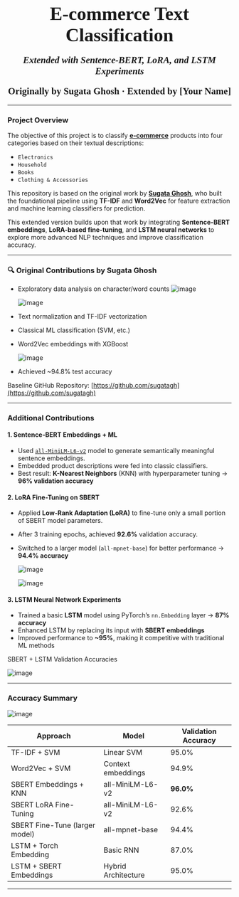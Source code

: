 
<h2 align="center"><span style="font-family: Babas; font-size: 2em;">E-commerce Text Classification</span></h2>
<h4 align="center"><span style="font-family: Babas; font-size: 1.5em; font-style: italic">Extended with Sentence-BERT, LoRA, and LSTM Experiments</span></h4>
<h4 align="center"><span style="font-family: Babas; font-size: 1.5em;">Originally by Sugata Ghosh · Extended by [Your Name]</span></h4>

---

### Project Overview

The objective of this project is to classify [**e-commerce**](https://en.wikipedia.org/wiki/E-commerce) products into four categories based on their textual descriptions:

- `Electronics`
- `Household`
- `Books`
- `Clothing & Accessories`

This repository is based on the original work by [**Sugata Ghosh**](https://github.com/sugatagh), who built the foundational pipeline using **TF-IDF** and **Word2Vec** for feature extraction and machine learning classifiers for prediction.

This extended version builds upon that work by integrating **Sentence-BERT embeddings**, **LoRA-based fine-tuning**, and **LSTM neural networks** to explore more advanced NLP techniques and improve classification accuracy.

---

### 🔍 Original Contributions by Sugata Ghosh

- Exploratory data analysis on character/word counts
![image](https://github.com/user-attachments/assets/5677b3f1-29ba-4b05-afbf-7575322a7b45)

  ![image](https://github.com/user-attachments/assets/165b4d9a-74de-4a48-a899-6054947352c4)

- Text normalization and TF-IDF vectorization
- Classical ML classification (SVM, etc.)
- Word2Vec embeddings with XGBoost

  ![image](https://github.com/user-attachments/assets/3e28f747-f874-4362-81d1-848dda6d63c6)

- Achieved ~94.8% test accuracy

Baseline GitHub Repository: [https://github.com/sugatagh](https://github.com/sugatagh)

---

### Additional Contributions 

#### 1. **Sentence-BERT Embeddings + ML**

- Used [`all-MiniLM-L6-v2`](https://huggingface.co/sentence-transformers/all-MiniLM-L6-v2) model to generate semantically meaningful sentence embeddings.
- Embedded product descriptions were fed into classic classifiers.
- Best result: **K-Nearest Neighbors** (KNN) with hyperparameter tuning → **96% validation accuracy**

#### 2. **LoRA Fine-Tuning on SBERT**

- Applied **Low-Rank Adaptation (LoRA)** to fine-tune only a small portion of SBERT model parameters.
- After 3 training epochs, achieved **92.6%** validation accuracy.
- Switched to a larger model (`all-mpnet-base`) for better performance → **94.4% accuracy**

  ![image](https://github.com/user-attachments/assets/6085a545-067e-4ff1-9afd-c4a355747afa)


  ![image](https://github.com/user-attachments/assets/8dcee279-8483-4523-8a57-ca4c5096ef08)

#### 3. **LSTM Neural Network Experiments**

- Trained a basic **LSTM** model using PyTorch’s `nn.Embedding` layer → **87% accuracy**
- Enhanced LSTM by replacing its input with **SBERT embeddings**
- Improved performance to **~95%**, making it competitive with traditional ML methods



SBERT + LSTM Validation Accuracies

![image](https://github.com/user-attachments/assets/fa101a4d-c59e-4c5f-a8ff-319b0539096b)


---

### Accuracy Summary

![image](https://github.com/user-attachments/assets/67041c3b-01ae-4798-8b19-13a61e946948)


| Approach                           | Model                         | Validation Accuracy |
|------------------------------------|-------------------------------|---------------------|
| TF-IDF + SVM                       | Linear SVM                    | 95.0%               |
| Word2Vec + SVM                     | Context embeddings            | 94.9%               |
| SBERT Embeddings + KNN             | all-MiniLM-L6-v2              | **96.0%**           |
| SBERT LoRA Fine-Tuning             | all-MiniLM-L6-v2              | 92.6%               |
| SBERT Fine-Tune (larger model)     | all-mpnet-base                | 94.4%               |
| LSTM + Torch Embedding             | Basic RNN                     | 87.0%               |
| LSTM + SBERT Embeddings            | Hybrid Architecture           | 95.0%               |


---

